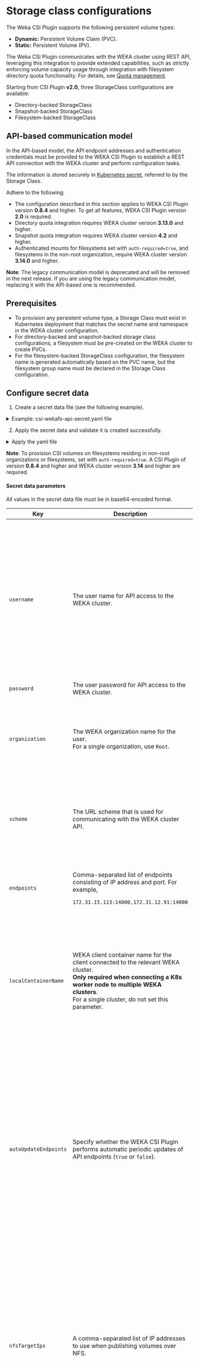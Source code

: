 # Storage class configurations

The Weka CSI Plugin supports the following persistent volume types:

* **Dynamic:** Persistent Volume Claim (PVC).
* **Static:** Persistent Volume (PV).

The Weka CSI Plugin communicates with the WEKA cluster using REST API, leveraging this integration to provide extended capabilities, such as strictly enforcing volume capacity usage through integration with filesystem directory quota functionality. For details, see [Quota management](https://docs.weka.io/weka-filesystems-and-object-stores/quota-management/).

Starting from CSI Plugin **v2.0,** three StorageClass configurations are available:

* Directory-backed StorageClass
* Snapshot-backed StorageClass
* Filesystem-backed StorageClass

## API-based communication model

In the API-based model, the API endpoint addresses and authentication credentials must be provided to the WEKA CSI Plugin to establish a REST API connection with the WEKA cluster and perform configuration tasks.

The information is stored securely in [Kubernetes secret](https://kubernetes.io/docs/concepts/configuration/secret/), referred to by the Storage Class.

Adhere to the following:

* The configuration described in this section applies to WEKA CSI Plugin version **0.8.4** and higher. To get all features, WEKA CSI Plugin version **2.0** is required.
* Directory quota integration requires WEKA cluster version **3.13.0** and higher.
* Snapshot quota integration requires WEKA cluster version **4.2** and higher.
* Authenticated mounts for filesystems set with `auth-required=true`, and filesystems in the non-root organization, require WEKA cluster version **3.14.0** and higher.

**Note**: The legacy communication model is deprecated and will be removed in the next release. If you are using the legacy communication model, replacing it with the API-based one is recommended.


## Prerequisites

* To provision any persistent volume type, a Storage Class must exist in Kubernetes deployment that matches the secret name and namespace in the WEKA cluster configuration.
* For directory-backed and snapshot-backed storage class configurations, a filesystem must be pre-created on the WEKA cluster to create PVCs.
* For the filesystem-backed StorageClass configuration, the filesystem name is generated automatically based on the PVC name, but the filesystem group name must be declared in the Storage Class configuration.

## Configure secret data

1. Create a secret data file (see the following example).

<details>

<summary>Example: csi-wekafs-api-secret.yaml file</summary>

```
apiVersion: v1
kind: Secret
metadata:
  name: csi-wekafs-api-secret
  namespace: csi-wekafs
type: Opaque
data:
  # A username to connect to the cluster API (base64-encoded)
  username: YWRtaW4=
  # A password to connect to the cluster API (base64-encoded)
  password: YWRtaW4=
  # An organization to connect to (default Root, base64-encoded)
  organization: Um9vdA==
  # A comma-separated list of cluster management endpoints. Format: <IP:port> (base64-encoded)
  # It is recommended to configure at least 2 management endpoints (cluster backend nodes), or a load-balancer if used
  # e.g. 172.31.15.113:14000,172.31.12.91:14000
  endpoints: MTcyLjMxLjQxLjU0OjE0MDAwLDE3Mi4zMS40Ny4xNTI6MTQwMDAsMTcyLjMxLjM4LjI1MDoxNDAwMCwxNzIuMzEuNDcuMTU1OjE0MDAwLDE3Mi4zMS4zMy45MToxNDAwMCwxNzIuMzEuMzguMTU1OjE0MDAwCg==
  # protocol to use for API connection (may be either http or https, base64-encoded)
  scheme: aHR0cA==
  # for multiple clusters setup, set a specific container name (base64-encoded)
  localContainerName: ""
  # for cloud deployments with automatic healing and auto-scaling, set to "true" to enable automatic updates of the endpoints.
  # The API endpoints will be updated automatically on first connection to the cluster API, as well as on each re-login
  # maybe either (true/false), base64-encoded
  # NOTE: if a load balancer is used to access the cluster API, leave this setting as "false"
  autoUpdateEndpoints: ZmFsc2U=
  # It is recommended to configure all NFS server IP addresses to better share the load/balance the traffic.
  # NOTE: this setting is optional and should be used only when the NFS Group IP addresses are not set in the cluster
  # WARNING: providing a load balancer IP address that uses NFS connection redirects (also known as `referrals`) to other servers is not supported.
  # e.g. 10.100.100.1,10.100.100.2
  nfsTargetIps: ""
  # When using HTTPS connection and self-signed or untrusted certificates, provide a CA certificate in PEM format, base64-encoded
  # for cloud deployments or other scenarios where setting an NFS Group IP addresses is not possible,
  # provide a comma-separated list of NFS target IP addresses in form of <IP> (base64-encoded)
  # caCertificate: <base64-encoded-PEM>
  caCertificate: ""

```

</details>

2. Apply the secret data and validate it is created successfully.

<details>

<summary>Apply the yaml file</summary>

```
# apply the secret .yaml file
$ kubectl apply -f csi-wekafs-api-secret.yaml

# Check the secret was successfully created
$ kubectl get secret csi-wekafs-api-secret -n csi-wekafs
NAME                    TYPE     DATA   AGE
csi-wekafs-api-secret   Opaque   5      7m
```

</details>

**Note**: To provision CSI volumes on filesystems residing in non-root organizations or filesystems, set with `auth-required=true`. A CSI Plugin of version **0.8.4** and higher and WEKA cluster version **3.14** and higher are required.

#### Secret data parameters

All values in the secret data file must be in base64-encoded format.

<table><thead><tr><th width="232">Key</th><th>Description</th><th>Comments</th></tr></thead><tbody><tr><td><code>username</code></td><td>The user name for API access to the WEKA cluster.</td><td><p>To run the CSI Plugin in a non-default organization, OrgAdmin permission is required. In other cases, ClusterAdmin permission is required.</p><p>It is recommended that you create a separate user for the CSI Plugin. See <a data-mention href="../../operation-guide/user-management/">user-management</a>.</p></td></tr><tr><td><code>password</code></td><td>The user password for API access to the WEKA cluster.</td><td></td></tr><tr><td><code>organization</code></td><td>The WEKA organization name for the user.<br>For a single organization, use <code>Root</code>.</td><td>You can use multiple secrets to access multiple organizations, which are specified in different storage classes.</td></tr><tr><td><code>scheme</code></td><td>The URL scheme that is used for communicating with the WEKA cluster API.</td><td><code>http</code> or <code>https</code> can be used. The user must ensure that the Weka cluster was configured to use the same connection scheme.</td></tr><tr><td><code>endpoints</code></td><td><p>Comma-separated list of endpoints consisting of IP address and port. For example, </p><p><code>172.31.15.113:14000,172.31.12.91:14000</code></p></td><td>For redundancy, specify the management IP addresses of at least 2 backend servers.</td></tr><tr><td><code>localContainerName</code></td><td>WEKA client container name for the client connected to the relevant WEKA cluster.<br><strong>Only required when connecting a K8s worker node to multiple WEKA clusters</strong>.<br>For a single cluster, do not set this parameter.</td><td><p>All local container names relevant to a specific WEKA cluster must be the same across all k8s worker nodes.</p><p>For details, see <a href="storage-class-configurations.md#connect-k8s-worker-nodes-to-multiple-weka-clusters">Connect k8s worker nodes to multiple WEKA clusters</a></p></td></tr><tr><td><code>autoUpdateEndpoints</code></td><td>Specify whether the WEKA CSI Plugin performs automatic periodic updates of API endpoints (<code>true</code> or <code>false</code>).</td><td><p>In cloud-based clusters with automatic scaling and healing, the IP addresses of management containers can change over time. To prevent losing API connectivity, the plugin can automatically retrieve all management container IP addresses from the cluster at login.</p><p>If using an external load balancer, set this option to <code>false</code>.</p></td></tr><tr><td><code>nfsTargetIps</code></td><td>A comma-separated list of IP addresses to use when publishing volumes over NFS.</td><td>Normally, the system automatically retrieves IP addresses from the interface group defined on the WEKA cluster, leaving this parameter empty. However, if no Virtual IP addresses are set on the interface group (for example, in cloud environments), manually provide the IP addresses in this parameter.</td></tr><tr><td><code>caCertificate</code></td><td>custom CA certificate used to generate the HTTPS certificate for the WEKA cluster. The certificate must be in PEM format and Base64-encoded. </td><td>As of WEKA version 4.3.0, HTTPS communication is mandatory. To ensure a secure connection without bypassing certificate checks, it's recommended to provide the certificate file within a secret.</td></tr></tbody></table>

## Connect K8s worker nodes to multiple WEKA clusters

A single K8s worker node can be connected to multiple WEKA clusters (maximum 7 clusters) simultaneously.

<figure><img src="../../.gitbook/assets/CSI_to_multiple_clusters.png" alt=""><figcaption><p>k8s worker nodes connected to multiple WEKA clusters</p></figcaption></figure>

#### Procedure

1. For each k8s worker node, create a number of WEKA client containers according to the number of clusters you want to connect to.\
   The WEKA client container name must be according to the WEKA cluster that is connected to. For example, to connect to 7 WEKA clusters, it is required to create 7 WEKA client containers named client 1, client 2, and so on.
2. Create secret data files for each WEKA cluster. In the `localContainerName` set the relevant client container name. For example, for client 1 set the name of the client container connected to cluster 1.
3. Configure storage classes using the relevant secret data file.

**Note**: Filesystem names used for k8s (defined in the storage classes) must be unique across all clusters.

**Related topic**

[mount-filesystems-from-multiple-clusters-on-a-single-client.md](../../weka-filesystems-and-object-stores/mounting-filesystems/mount-filesystems-from-multiple-clusters-on-a-single-client.md "mention")

## Configure directory-backed StorageClass

1. Create a directory-backed storage class yaml file (see the following example).

<details>

<summary>Example: storageclass-wekafs-dir-api.yaml</summary>

```yaml
apiVersion: storage.k8s.io/v1
kind: StorageClass
metadata:
  name: storageclass-wekafs-dir-api
provisioner: csi.weka.io
reclaimPolicy: Delete
volumeBindingMode: Immediate
allowVolumeExpansion: true
parameters:
  volumeType: dir/v1
  filesystemName: default
  capacityEnforcement: HARD
  # optional parameters setting UID, GID and permissions on volume
  # UID of the volume owner, default 0 (root)
  #ownerUid: "1000"
  # GID of the volume owner, default 0 (root)
  #ownerGid: "1000"
  # permissions in Unix octal format, default "0750"
  #permissions: "0775"
  # name of the secret that stores API credentials for a cluster
  # change the name of secret to match secret of a particular cluster (if you have several Weka clusters)
  csi.storage.k8s.io/provisioner-secret-name: &secretName csi-wekafs-api-secret
  # change the name of the namespace in which the cluster API credentials
  csi.storage.k8s.io/provisioner-secret-namespace: &secretNamespace csi-wekafs
  # do not change anything below this line, or set to same parameters as above
  csi.storage.k8s.io/controller-publish-secret-name: *secretName
  csi.storage.k8s.io/controller-publish-secret-namespace: *secretNamespace
  csi.storage.k8s.io/controller-expand-secret-name: *secretName
  csi.storage.k8s.io/controller-expand-secret-namespace: *secretNamespace
  csi.storage.k8s.io/node-stage-secret-name: *secretName
  csi.storage.k8s.io/node-stage-secret-namespace: *secretNamespace
  csi.storage.k8s.io/node-publish-secret-name: *secretName
  csi.storage.k8s.io/node-publish-secret-namespace: *secretNamespace

```

</details>

2. Apply the directory-backed storage class and validate it is created successfully.

<details>

<summary>Apply the yaml file</summary>

```
# apply the storageclass .yaml file
$ kubectl apply -f storageclass-wekafs-dir-api.yaml
storageclass.storage.k8s.io/storageclass-wekafs-dir-api created

# check the storageclass resource has been created successfully 
$ kubectl get sc
NAME                           PROVISIONER         RECLAIMPOLICY   VOLUMEBINDINGMODE   ALLOWVOLUMEEXPANSION   AGE
storageclass-wekafs-dir-api    csi.weka.io         Delete          Immediate           true                   75s
```

</details>

Adhere to the following:

* You can define multiple storage classes different filesystem groups for filesystem backups.
* You can use the same secret for multiple storage classes, as long as the credentials are valid to access the filesystem.
* You can use several secret data files for different organizations on the same WEKA cluster, or for different WEKA clusters spanning across the same Kubernetes cluster.

#### Directory-backed StorageClass **parameters**

<table><thead><tr><th width="293">Parameter</th><th>Description</th></tr></thead><tbody><tr><td><code>filesystemName</code></td><td><p>The name of the WEKA filesystem to create directories as Kubernetes volumes.</p><p>The filesystem must exist on the WEKA cluster.</p><p>The filesystem may not be defined as authenticated.</p></td></tr><tr><td><code>capacityEnforcement</code></td><td><p>Possible values: <code>HARD</code> or <code>SOFT</code>.</p><ul><li><code>HARD</code>: Strictly enforce quota and deny any write operation to the persistent volume consumer until space is freed.</li><li><code>SOFT</code>: Do not strictly enforce the quota. If the quota is reached, create an alert on the WEKA cluster.</li></ul></td></tr><tr><td><code>ownerUid</code></td><td>Effective User ID of the owner user for the provisioned CSI volume. Might be required for application deployments running under non-root accounts.<br>Defaults to <code>0 CSI plugin v2.0 adds fsgroup features so this is optional</code><strong>.</strong></td></tr><tr><td><code>ownerGid</code></td><td>Effective Group ID of the owner user for the provisioned CSI volume. Might be required for application deployments running under non-root accounts.<br>Defaults to <code>0 CSI plugin v2.0 adds fsgroup features so this is optional</code>.</td></tr><tr><td><code>permissions</code></td><td>Unix permissions for the provisioned volume root directory in octal format. It must be set in quotes. Defaults to <code>0775</code></td></tr><tr><td><code>csi.storage.k8s.io/provisioner-secret-name</code></td><td><p>Name of the K8s secret. For example, <code>csi-wekafs-api-secret</code>.</p><p>It is recommended to use a trust anchor definition to avoid mistakes because the same value (<code>&#x26;secretName</code>) must be specified in the additional parameters according to the CSI specifications.<br>Format: see <em>Example: storageclass-wekafs-dir-api.yaml</em> above (the additional parameters appear at the end of the example).</p></td></tr><tr><td><code>csi.storage.k8s.io/provisioner-secret-namespace</code></td><td><p>The namespace the secret is located in.</p><p>The secret may reside in the CSI plugin namespace or a different one.</p><p>It is recommended to use a trust anchor definition to avoid mistakes because the same value (<code>&#x26;secretNamespace</code>) must be specified in the additional parameters according to the CSI specifications.<br>Format: see <em>Example: storageclass-wekafs-dir-api.yaml</em> above (the additional parameters appear at the end of the example).</p></td></tr></tbody></table>

## Configure snapshot-backed StorageClass

1. Create a snapshot-backed StorageClass yaml file (see the following example).

<details>

<summary>Example: storageclass-wekafs-snap-api.yaml</summary>

```yaml
apiVersion: storage.k8s.io/v1
kind: StorageClass
metadata:
  name: storageclass-wekafs-snap-api
provisioner: csi.weka.io
reclaimPolicy: Delete
volumeBindingMode: Immediate
allowVolumeExpansion: true
parameters:
  volumeType: weka/v2  # this line can be ommitted completely

  # name of an EMPTY filesystem to provision volumes on
  filesystemName: default

  # name of the secret that stores API credentials for a cluster
  # change the name of secret to match secret of a particular cluster (if you have several Weka clusters)
  csi.storage.k8s.io/provisioner-secret-name: &secretName csi-wekafs-api-secret
  # change the name of the namespace in which the cluster API credentials
  csi.storage.k8s.io/provisioner-secret-namespace: &secretNamespace csi-wekafs
  # do not change anything below this line, or set to same parameters as above
  csi.storage.k8s.io/controller-publish-secret-name: *secretName
  csi.storage.k8s.io/controller-publish-secret-namespace: *secretNamespace
  csi.storage.k8s.io/controller-expand-secret-name: *secretName
  csi.storage.k8s.io/controller-expand-secret-namespace: *secretNamespace
  csi.storage.k8s.io/node-stage-secret-name: *secretName
  csi.storage.k8s.io/node-stage-secret-namespace: *secretNamespace
  csi.storage.k8s.io/node-publish-secret-name: *secretName
  csi.storage.k8s.io/node-publish-secret-namespace: *secretNamespace
```

</details>

2. Apply the snapshot-backed StorageClass and validate it is created successfully.

<details>

<summary>Apply the yaml file</summary>

```
# apply the storageclass.yaml file
$ kubectl apply -f storageclass-wekafs-snap-api.yaml
storageclass.storage.k8s.io/storageclass-wekafs-snap-api created

# check the storageclass resource has been created successfully 
$ kubectl get sc
NAME                           PROVISIONER         RECLAIMPOLICY   VOLUMEBINDINGMODE   ALLOWVOLUMEEXPANSION   AGE
storageclass-wekafs-snap-api   csi.weka.io         Delete          Immediate           true                   75s
```

</details>

Adhere to the following:

* You can define multiple storage classes with different filesystems.
* You can use the same secret for multiple storage classes, as long as the credentials are valid to access the filesystem.
* You can use several secret data files for different organizations on the same WEKA cluster, or for different WEKA clusters spanning across the same Kubernetes cluster.

#### snapshot-backed StorageClass parameters

<table><thead><tr><th width="257">Parameter</th><th>Description</th></tr></thead><tbody><tr><td><code>volumeType</code></td><td><p>The CSI Plugin volume type.</p><p>For snapshot-backed StorageClass configurations, use <code>weka/v2</code>.</p></td></tr><tr><td><code>filesystemName</code></td><td><p>The name of the WEKA filesystem to create snapshots as Kubernetes volumes.</p><p>The filesystem must exist on the WEKA cluster and be empty.</p></td></tr><tr><td><code>csi.storage.k8s.io/provisioner-secret-name</code></td><td><p>Name of the K8s secret. For example, <code>csi-wekafs-api-secret</code>.</p><p>It is recommended to use a trust anchor definition to avoid mistakes because the same value must be specified in the additional parameters according to the CSI specifications.<br>Format: see <em>Example: storageclass-wekafs-snap-api.yaml</em> above (the additional parameters appear at the end of the example).</p></td></tr><tr><td><code>csi.storage.k8s.io/provisioner-secret-namespace</code></td><td><p>The namespace the secret is located in.</p><p>The secret must be located in a different namespace than the installed CSI Plugin.</p><p>It is recommended to use a trust anchor definition to avoid mistakes because the same value must be specified in the additional parameters according to the CSI specifications.<br>Format: see <em>Example: storageclass-wekafs-snap-api.yaml</em> above (the additional parameters appear at the end of the example).</p></td></tr></tbody></table>

## Configure filesystem-backed StorageClass

1. Create a filesystem-backed StorageClass yaml file (see the following example).

<details>

<summary>Example: storageclass-wekafs-fs-api.yaml</summary>

```yaml
apiVersion: storage.k8s.io/v1
kind: StorageClass
metadata:
  name: storageclass-wekafs-fs-api
provisioner: csi.weka.io
reclaimPolicy: Delete
volumeBindingMode: Immediate
allowVolumeExpansion: true
parameters:
  volumeType: weka/v2  # this line can be ommitted completely

  # name of the filesystem group to create FS in.
  filesystemGroupName: default
  # minimum size of filesystem to create (preallocate space for snapshots and derived volumes)
  initialFilesystemSizeGB: "100"

  # name of the secret that stores API credentials for a cluster
  # change the name of secret to match secret of a particular cluster (if you have several Weka clusters)
  csi.storage.k8s.io/provisioner-secret-name: &secretName csi-wekafs-api-secret
  # change the name of the namespace in which the cluster API credentials
  csi.storage.k8s.io/provisioner-secret-namespace: &secretNamespace csi-wekafs
  # do not change anything below this line, or set to same parameters as above
  csi.storage.k8s.io/controller-publish-secret-name: *secretName
  csi.storage.k8s.io/controller-publish-secret-namespace: *secretNamespace
  csi.storage.k8s.io/controller-expand-secret-name: *secretName
  csi.storage.k8s.io/controller-expand-secret-namespace: *secretNamespace
  csi.storage.k8s.io/node-stage-secret-name: *secretName
  csi.storage.k8s.io/node-stage-secret-namespace: *secretNamespace
  csi.storage.k8s.io/node-publish-secret-name: *secretName
  csi.storage.k8s.io/node-publish-secret-namespace: *secretNamespace

```

</details>

2. Apply the filesystem-backed StorageClass and validate it is created successfully.

<details>

<summary>Apply the yaml file</summary>

```
# apply the storageclass.yaml file
$ kubectl apply -f storageclass-wekafs-fs-api.yaml
storageclass.storage.k8s.io/storageclass-wekafs-fs-api created

# check the storageclass resource has been created successfully 
$ kubectl get sc
NAME                           PROVISIONER         RECLAIMPOLICY   VOLUMEBINDINGMODE   ALLOWVOLUMEEXPANSION   AGE
storageclass-wekafs-fs-api     csi.weka.io         Delete          Immediate           true                   75s
```

</details>

Adhere to the following:

* You can define multiple storage classes with different filesystems.
* You can use the same secret for multiple storage classes, as long as the credentials are valid to access the filesystem.
* You can use several secret data files for different organizations on the same WEKA cluster, or for different WEKA clusters spanning across the same Kubernetes cluster.

#### filesystem-backed StorageClass **parameters**

<table><thead><tr><th width="282">Parameter</th><th>Description</th></tr></thead><tbody><tr><td><code>volumeType</code></td><td><p>The CSI Plugin volume type.</p><p>For filesystem-backed StorageClass configurations, use <code>weka/v2</code>.</p></td></tr><tr><td><code>filesystemGroupName</code></td><td>The name of the WEKA filesystem to create filesystems as Kubernetes volumes.<br>The filesystem group must exist on the WEKA cluster.</td></tr><tr><td><code>initialFilesystemSizeGB</code></td><td><p>The default size to create new filesystems.<br>Set this parameter in the following cases:</p><ul><li>When the PVC requested size is smaller than the specified value.</li><li>For additional space required by snapshots of a volume or snapshot-backed volumes derived from this filesystem.</li></ul></td></tr><tr><td><code>csi.storage.k8s.io/provisioner-secret-name</code></td><td><p>Name of the K8s secret. For example, <code>csi-wekafs-api-secret</code>.</p><p>It is recommended to use a trust anchor definition to avoid mistakes because the same value must be specified in the additional parameters below, according to the CSI specifications.<br>Format: see <em>Example: storageclass-wekafs-snap-api.yaml</em> above (the additional parameters appear at the end of the example).</p></td></tr><tr><td><code>csi.storage.k8s.io/provisioner-secret-namespace</code></td><td><p>The namespace the secret is located in.</p><p>The secret must be located in a different namespace than the installed CSI Plugin.</p><p>It is recommended to use a trust anchor definition to avoid mistakes because the same value must be specified in the additional parameters according to the CSI specifications.<br>Format: see <em>Example: storageclass-wekafs-fs-api.yaml</em> above (the additional parameters appear at the end of the example).</p></td></tr></tbody></table>
